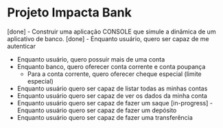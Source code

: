# Projeto Impacta Bank

[done] - Construir uma aplicação CONSOLE que simule a dinâmica de um aplicativo de banco.
[done] - Enquanto usuário, quero ser capaz de me autenticar
- Enquanto usuário, quero possuir mais de uma conta
- Enquanto banco, quero oferecer conta corrente e conta poupança
    + Para a conta corrente, quero oferecer cheque especial (limite especial)
- Enquanto usuário quero ser capaz de listar todas as minhas contas
- Enquanto usuário quero ser capaz de ver os dados da minha conta
- Enquanto usuário quero ser capaz de fazer um saque
[in-progress] - Enquanto usuário quero ser capaz de fazer um depósito
- Enquanto usuário quero ser capaz de fazer uma transferência